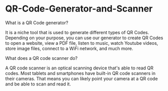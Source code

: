 # QR-Code-Generator-and-Scanner

What is a QR Code generator? 

It is a niche tool that is used to generate different types of QR Codes. Depending on your purpose, you can use our generator to create QR Codes to open a website, view a PDF file, listen to music, watch Youtube videos, store image files, connect to a WiFi network, and much more.

What does a QR code scanner do?

A QR code scanner is an optical scanning device that's able to read QR codes. Most tablets and smartphones have built-in QR code scanners in their cameras. That means you can likely point your camera at a QR code and be able to scan and read it.

